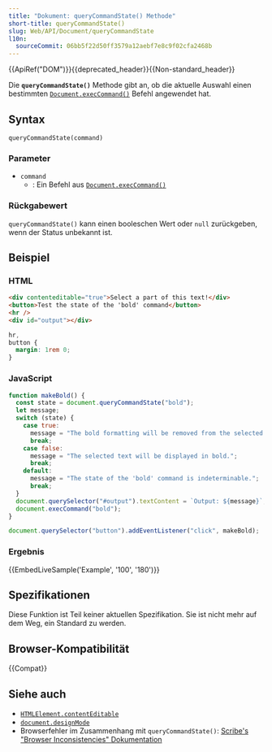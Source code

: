 ```yaml
---
title: "Dokument: queryCommandState() Methode"
short-title: queryCommandState()
slug: Web/API/Document/queryCommandState
l10n:
  sourceCommit: 06bb5f22d50ff3579a12aebf7e8c9f02cfa2468b
---
```


{{ApiRef("DOM")}}{{deprecated_header}}{{Non-standard_header}}

Die **`queryCommandState()`** Methode gibt an, ob die aktuelle Auswahl einen bestimmten [`Document.execCommand()`](/de/docs/Web/API/Document/execCommand) Befehl angewendet hat.

## Syntax

```js-nolint
queryCommandState(command)
```

### Parameter

- `command`
  - : Ein Befehl aus [`Document.execCommand()`](/de/docs/Web/API/Document/execCommand)

### Rückgabewert

`queryCommandState()` kann einen booleschen Wert oder `null` zurückgeben, wenn der Status unbekannt ist.

## Beispiel

### HTML

```html
<div contenteditable="true">Select a part of this text!</div>
<button>Test the state of the 'bold' command</button>
<hr />
<div id="output"></div>
```

```css hidden
hr,
button {
  margin: 1rem 0;
}
```

### JavaScript

```js
function makeBold() {
  const state = document.queryCommandState("bold");
  let message;
  switch (state) {
    case true:
      message = "The bold formatting will be removed from the selected text.";
      break;
    case false:
      message = "The selected text will be displayed in bold.";
      break;
    default:
      message = "The state of the 'bold' command is indeterminable.";
      break;
  }
  document.querySelector("#output").textContent = `Output: ${message}`;
  document.execCommand("bold");
}

document.querySelector("button").addEventListener("click", makeBold);
```

### Ergebnis

{{EmbedLiveSample('Example', '100', '180')}}

## Spezifikationen

Diese Funktion ist Teil keiner aktuellen Spezifikation. Sie ist nicht mehr auf dem Weg, ein Standard zu werden.

## Browser-Kompatibilität

{{Compat}}

## Siehe auch

- [`HTMLElement.contentEditable`](/de/docs/Web/API/HTMLElement/contentEditable)
- [`document.designMode`](/de/docs/Web/API/Document/designMode)
- Browserfehler im Zusammenhang mit `queryCommandState()`: [Scribe's "Browser Inconsistencies" Dokumentation](https://github.com/guardian/scribe/blob/master/BROWSERINCONSISTENCIES.md#documentquerycommandstate)
